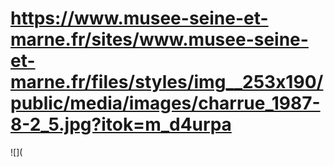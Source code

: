 # https://www.musee-seine-et-marne.fr/sites/www.musee-seine-et-marne.fr/files/styles/img__253x190/public/media/images/charrue_1987-8-2_5.jpg?itok=m_d4urpa

![](
